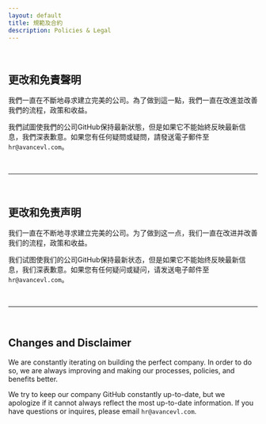 ```yaml
---
layout: default
title: 規範及合約
description: Policies & Legal
---
```


<a name="zh-tw"></a>

<br>

## 更改和免責聲明

我們一直在不斷地尋求建立完美的公司。為了做到這一點，我們一直在改進並改善我們的流程，政策和收益。

我們試圖使我們的公司GitHub保持最新狀態，但是如果它不能始終反映最新信息，我們深表歉意。如果您有任何疑問或疑問，請發送電子郵件至`hr@avancevl.com`。

<br>

---

<a name="zh-cn"></a>

<br>

## 更改和免责声明

我们一直在不断地寻求建立完美的公司。为了做到这一点，我们一直在改进并改善我们的流程，政策和收益。

我们试图使我们的公司GitHub保持最新状态，但是如果它不能始终反映最新信息，我们深表歉意。如果您有任何疑问或疑问，请发送电子邮件至`hr@avancevl.com`。

<br>

---

<a name="en"></a>

<br>

## Changes and Disclaimer

We are constantly iterating on building the perfect company. In order to do so, we are always improving and making our processes, policies, and benefits better.

We try to keep our company GitHub constantly up-to-date, but we apologize if it cannot always reflect the most up-to-date information. If you have questions or inquires, please email `hr@avancevl.com`.